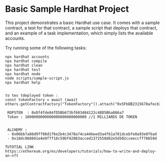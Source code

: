 # Basic Sample Hardhat Project

This project demonstrates a basic Hardhat use case. It comes with a sample contract, a test for that contract, a sample script that deploys that contract, and an example of a task implementation, which simply lists the available accounts.

Try running some of the following tasks:

```shell
npx hardhat accounts
npx hardhat compile
npx hardhat clean
npx hardhat test
npx hardhat node
node scripts/sample-script.js
npx hardhat help


to tes tdeployed token : 
const tokenFactory = await (await ethers.getContractFactory("TokenFactory")).attach("0x5FbDB2315678afecb367f032d93F642f64180aa3")
```


```
 ROPSTEN  : 0xDf4fde84fD5Bb673bf603484122c48D5Bba866a7
 Token : 1000000000000000000000000000 //1 MILLIARDS DE TOKEN


 ALCHEMY : 
 - 0x06bb7a86d9ff08d1f6e2b4c3478a74ca44beed3a4f61a701dcebfe0a93e0f6ad
 - 0x18dc868691e4e9f7f16c59bf42883acced1372558d82e5d502cceeccff76659d
```

```
TUTOTIAL LINK 
https://ethereum.org/es/developers/tutorials/how-to-write-and-deploy-an-nft
```